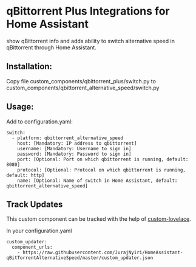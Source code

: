 # qBittorrent Plus Integrations for Home Assistant
show qBittorrent info and adds ability to switch alternative speed in qBittorrent through Home Assistant.

## Installation:
Copy file custom_components/qbittorrent_plus/switch.py to custom_components/qbittorrent_alternative_speed/switch.py

## Usage:
Add to configuration.yaml:

```
switch:
  - platform: qbittorrent_alternative_speed
    host: [Mandatory: IP address to qbittorrent]
    username: [Mandatory: Username to sign in]
    password: [Mandatory: Password to sign in]
    port: [Optional: Port on which qbittorrent is running, default: 8080]
    protocol: [Optional: Protocol on which qbittorrent is running, default: http]
    name: [Optional: Name of switch in Home Assistant, default: qbittorrent_alternative_speed]
```

## Track Updates
This custom component can be tracked with the help of [custom-lovelace](https://github.com/ciotlosm/custom-lovelace).

In your configuration.yaml

```
custom_updater:
  component_urls:
    - https://raw.githubusercontent.com/JurajNyiri/HomeAssistant-qBitTorrentAlternativeSpeed/master/custom_updater.json
```
